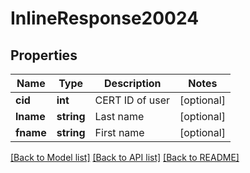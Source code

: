 # InlineResponse20024

## Properties
Name | Type | Description | Notes
------------ | ------------- | ------------- | -------------
**cid** | **int** | CERT ID of user | [optional] 
**lname** | **string** | Last name | [optional] 
**fname** | **string** | First name | [optional] 

[[Back to Model list]](../README.md#documentation-for-models) [[Back to API list]](../README.md#documentation-for-api-endpoints) [[Back to README]](../README.md)


